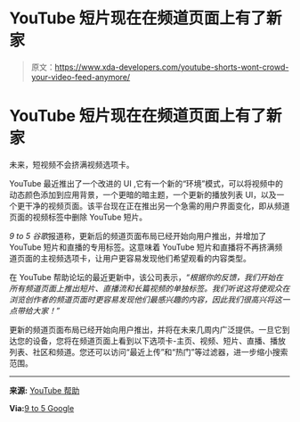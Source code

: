 # YouTube 短片现在在频道页面上有了新家

> 原文：<https://www.xda-developers.com/youtube-shorts-wont-crowd-your-video-feed-anymore/>

# YouTube 短片现在在频道页面上有了新家

未来，短视频不会挤满视频选项卡。

YouTube 最近推出了一个改进的 UI ,它有一个新的“环境”模式，可以将视频中的动态颜色添加到应用背景，一个更暗的暗主题，一个更新的播放列表 UI，以及一个更干净的视频页面。该平台现在正在推出另一个急需的用户界面变化，即从频道页面的视频标签中删除 YouTube 短片。

*9 to 5 谷歌*报道称，更新后的频道页面布局已经开始向用户推出，并增加了 YouTube 短片和直播的专用标签。这意味着 YouTube 短片和直播将不再挤满频道页面的主视频选项卡，让用户更容易发现他们希望观看的内容类型。

在 YouTube 帮助论坛的最近更新中，该公司表示，*“根据你的反馈，我们开始在所有频道页面上推出短片、直播流和长篇视频的单独标签。我们听说这将使观众在浏览创作者的频道页面时更容易发现他们最感兴趣的内容，因此我们很高兴将这一点带给大家！”*

更新的频道页面布局已经开始向用户推出，并将在未来几周内广泛提供。一旦它到达您的设备，您将在频道页面上看到以下选项卡-主页、视频、短片、直播、播放列表、社区和频道。您还可以访问“最近上传”和“热门”等过滤器，进一步缩小搜索范围。

* * *

**来源:** [YouTube 帮助](https://support.google.com/youtube/thread/139222780?hl=en&msgid=185994851)

**Via:**[9 to 5 Google](https://9to5google.com/2022/10/27/youtube-videos-shorts/)